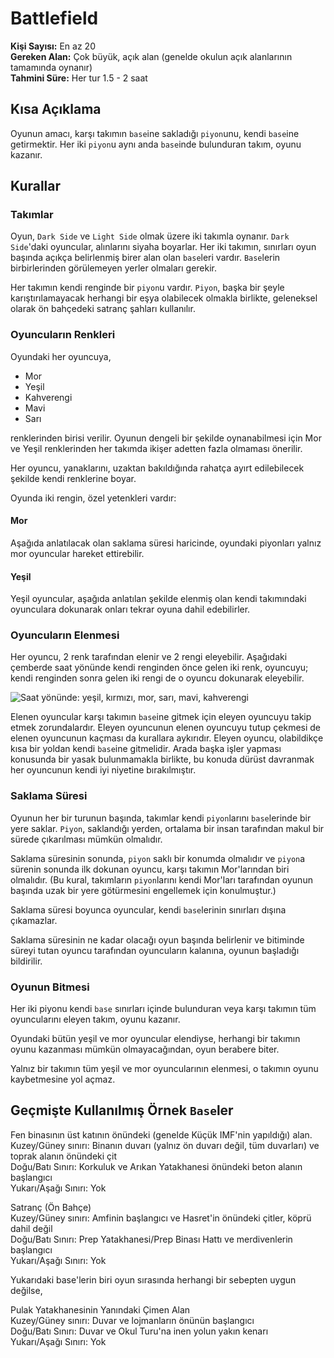 # Battlefield
**Kişi Sayısı:** En az 20<br/>
**Gereken Alan:** Çok büyük, açık alan (genelde okulun açık alanlarının tamamında oynanır)<br/>
**Tahmini Süre:** Her tur 1.5 - 2 saat

## Kısa Açıklama
Oyunun amacı, karşı takımın `base`ine sakladığı `piyon`unu, kendi `base`ine getirmektir. Her iki `piyon`u aynı anda `base`inde bulunduran takım, oyunu kazanır.

## Kurallar
### Takımlar
Oyun, `Dark Side` ve `Light Side` olmak üzere iki takımla oynanır. `Dark Side`'daki oyuncular, alınlarını siyaha boyarlar. Her iki takımın, sınırları oyun başında açıkça belirlenmiş birer alan olan `base`leri vardır. `Base`lerin birbirlerinden görülemeyen yerler olmaları gerekir.

Her takımın kendi renginde bir `piyon`u vardır. `Piyon`, başka bir şeyle karıştırılamayacak herhangi bir eşya olabilecek olmakla birlikte, geleneksel olarak ön bahçedeki satranç şahları kullanılır.

### Oyuncuların Renkleri
Oyundaki her oyuncuya,

- Mor
- Yeşil
- Kahverengi
- Mavi
- Sarı

renklerinden birisi verilir. Oyunun dengeli bir şekilde oynanabilmesi için Mor ve Yeşil renklerinden her takımda ikişer adetten fazla olmaması önerilir.

Her oyuncu, yanaklarını, uzaktan bakıldığında rahatça ayırt edilebilecek şekilde kendi renklerine boyar.

Oyunda iki rengin, özel yetenkleri vardır:
#### Mor
Aşağıda anlatılacak olan saklama süresi haricinde, oyundaki piyonları yalnız mor oyuncular hareket ettirebilir. 
#### Yeşil
Yeşil oyuncular, aşağıda anlatılan şekilde elenmiş olan kendi takımındaki oyunculara dokunarak onları tekrar oyuna dahil edebilirler.

### Oyuncuların Elenmesi
Her oyuncu, 2 renk tarafından elenir ve 2 rengi eleyebilir. Aşağıdaki çemberde saat yönünde kendi renginden önce gelen iki renk, oyuncuyu; kendi renginden sonra gelen iki rengi de o oyuncu dokunarak eleyebilir.

![Saat yönünde: yeşil, kırmızı, mor, sarı, mavi, kahverengi](img/battlefield/renkler.png)

Elenen oyuncular karşı takımın `base`ine gitmek için eleyen oyuncuyu takip etmek zorundalardır. Eleyen oyuncunun elenen oyuncuyu tutup çekmesi de elenen oyuncunun kaçması da kurallara aykırıdır. Eleyen oyuncu, olabildikçe kısa bir yoldan kendi `base`ine gitmelidir. Arada başka işler yapması konusunda bir yasak bulunmamakla birlikte, bu konuda dürüst davranmak her oyuncunun kendi iyi niyetine bırakılmıştır.

### Saklama Süresi
Oyunun her bir turunun başında, takımlar kendi `piyon`larını `base`lerinde bir yere saklar. `Piyon`, saklandığı yerden, ortalama bir insan tarafından makul bir sürede çıkarılması mümkün olmalıdır.

Saklama süresinin sonunda, `piyon` saklı bir konumda olmalıdır ve `piyon`a sürenin sonunda ilk dokunan oyuncu, karşı takımın Mor'larından biri olmalıdır. (Bu kural, takımların `piyon`larını kendi Mor'ları tarafından oyunun başında uzak bir yere götürmesini engellemek için konulmuştur.)

Saklama süresi boyunca oyuncular, kendi `base`lerinin sınırları dışına çıkamazlar.

Saklama süresinin ne kadar olacağı oyun başında belirlenir ve bitiminde süreyi tutan oyuncu tarafından oyuncuların kalanına, oyunun başladığı bildirilir.

### Oyunun Bitmesi
Her iki piyonu kendi `base` sınırları içinde bulunduran veya karşı takımın tüm oyuncularını eleyen takım, oyunu kazanır.

Oyundaki bütün yeşil ve mor oyuncular elendiyse, herhangi bir takımın oyunu kazanması mümkün olmayacağından, oyun berabere biter.

Yalnız bir takımın tüm yeşil ve mor oyuncularının elenmesi, o takımın oyunu kaybetmesine yol açmaz.

## Geçmişte Kullanılmış Örnek `Base`ler

Fen binasının üst katının önündeki (genelde Küçük IMF'nin yapıldığı) alan.<br/>
Kuzey/Güney sınırı: Binanın duvarı (yalnız ön duvarı değil, tüm duvarları) ve toprak alanın önündeki çit<br/>
Doğu/Batı Sınırı: Korkuluk ve Arıkan Yatakhanesi önündeki beton alanın başlangıcı<br/>
Yukarı/Aşağı Sınırı: Yok

Satranç (Ön Bahçe)<br/>
Kuzey/Güney sınırı: Amfinin başlangıcı ve Hasret'in önündeki çitler, köprü dahil değil<br/>
Doğu/Batı Sınırı: Prep Yatakhanesi/Prep Binası Hattı ve merdivenlerin başlangıcı<br/>
Yukarı/Aşağı Sınırı: Yok

Yukarıdaki base'lerin biri oyun sırasında herhangi bir sebepten uygun değilse,

Pulak Yatakhanesinin Yanındaki Çimen Alan<br/>
Kuzey/Güney sınırı: Duvar ve lojmanların önünün başlangıcı<br/>
Doğu/Batı Sınırı: Duvar ve Okul Turu'na inen yolun yakın kenarı<br/>
Yukarı/Aşağı Sınırı: Yok
